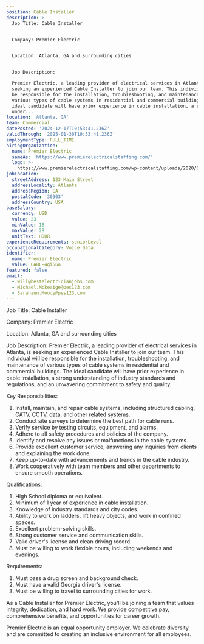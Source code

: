 ```yaml
---
position: Cable Installer
description: >-
  Job Title: Cable Installer


  Company: Premier Electric


  Location: Atlanta, GA and surrounding cities


  Job Description:

  Premier Electric, a leading provider of electrical services in Atlanta, is
  seeking an experienced Cable Installer to join our team. This individual will
  be responsible for the installation, troubleshooting, and maintenance of
  various types of cable systems in residential and commercial buildings. The
  ideal candidate will have prior experience in cable installation, a strong
  under...
location: 'Atlanta, GA'
team: Commercial
datePosted: '2024-12-17T10:53:41.236Z'
validThrough: '2025-01-30T10:53:41.236Z'
employmentType: FULL_TIME
hiringOrganization:
  name: Premier Electric
  sameAs: 'https://www.premierelectricalstaffing.com/'
  logo: >-
    https://www.premierelectricalstaffing.com/wp-content/uploads/2020/05/Premier-Electrical-Staffing-logo.png
jobLocation:
  streetAddress: 123 Main Street
  addressLocality: Atlanta
  addressRegion: GA
  postalCode: '30303'
  addressCountry: USA
baseSalary:
  currency: USD
  value: 23
  minValue: 18
  maxValue: 28
  unitText: HOUR
experienceRequirements: seniorLevel
occupationalCategory: Voice Data
identifier:
  name: Premier Electric
  value: CABL-4gi56o
featured: false
email:
  - will@bestelectricianjobs.com
  - Michael.Mckeaige@pes123.com
  - Sarahann.Moody@pes123.com
---
```




Job Title: Cable Installer

Company: Premier Electric

Location: Atlanta, GA and surrounding cities

Job Description:
Premier Electric, a leading provider of electrical services in Atlanta, is seeking an experienced Cable Installer to join our team. This individual will be responsible for the installation, troubleshooting, and maintenance of various types of cable systems in residential and commercial buildings. The ideal candidate will have prior experience in cable installation, a strong understanding of industry standards and regulations, and an unwavering commitment to safety and quality.

Key Responsibilities:

1. Install, maintain, and repair cable systems, including structured cabling, CATV, CCTV, data, and other related systems.
2. Conduct site surveys to determine the best path for cable runs.
3. Verify service by testing circuits, equipment, and alarms.
4. Adhere to all safety procedures and policies of the company.
5. Identify and resolve any issues or malfunctions in the cable systems.
6. Provide excellent customer service, answering any inquiries from clients and explaining the work done.
7. Keep up-to-date with advancements and trends in the cable industry.
8. Work cooperatively with team members and other departments to ensure smooth operations.

Qualifications:

1. High School diploma or equivalent.
2. Minimum of 1 year of experience in cable installation.
3. Knowledge of industry standards and city codes.
4. Ability to work on ladders, lift heavy objects, and work in confined spaces.
5. Excellent problem-solving skills.
6. Strong customer service and communication skills.
7. Valid driver's license and clean driving record.
8. Must be willing to work flexible hours, including weekends and evenings.

Requirements:

1. Must pass a drug screen and background check.
2. Must have a valid Georgia driver's license.
3. Must be willing to travel to surrounding cities for work.

As a Cable Installer for Premier Electric, you'll be joining a team that values integrity, dedication, and hard work. We provide competitive pay, comprehensive benefits, and opportunities for career growth.

Premier Electric is an equal opportunity employer. We celebrate diversity and are committed to creating an inclusive environment for all employees.

